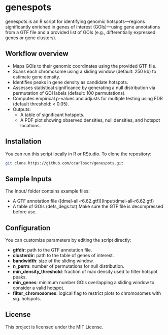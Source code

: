 # genespots

genespots is an R script for identifying genomic hotspots—regions significantly enriched in genes of interest (GOIs)—using gene annotations from a GTF file and a provided list of GOIs (e.g., differentially expressed genes or gene clusters).


## Workflow overview
- Maps GOIs to their genomic coordinates using the provided GTF file.
- Scans each chromosome using a sliding window (default: 250 kb) to estimate gene density.
- Identifies peaks in gene density as candidate hotspots.
- Assesses statistical significance by generating a null distribution via permutation of GOI labels (default: 100 permutations).
- Computes empirical p-values and adjusts for multiple testing using FDR (default threshold: < 0.05).
- Outputs:
  - A table of significant hotspots.
  - A PDF plot showing observed densities, null densities, and hotspot locations.


## Installation

You can run this script locally in R or RStudio.
To clone the repository:
```bash
git clone https://github.com/ccarloscr/genespots.git
```


## Sample Inputs

The Input/ folder contains example files:
- A GTF annotation file ([dmel-all-r6.62.gtf])(Input/dmel-all-r6.62.gtf)
- A table of GOIs (defs_degs.txt)
Make sure the GTF file is decompressed before use.



## Configuration

You can customize parameters by editing the script directly:
- **gtfdir**: path to the GTF annotation file.
- **clusterdir**: path to the table of genes of interest.
- **bandwidth**: size of the sliding window.
- **n_perm**: number of permutations for null distribution.
- **min_density_threshold**: fraction of max density used to filter hotspot peaks.
- **min_genes**: minimum number GOIs overlapping a sliding window to consider a valid hotspot.
- **filter_chromosomes**: logical flag to restrict plots to chromosomes with sig. hotspots.


## License

This project is licensed under the MIT License.
